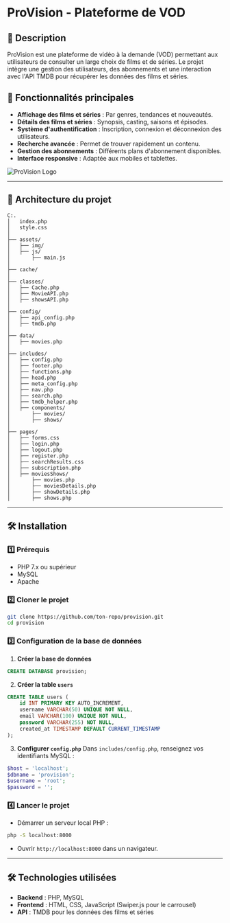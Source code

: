 # ProVision - Plateforme de VOD

## 📌 Description
ProVision est une plateforme de vidéo à la demande (VOD) permettant aux utilisateurs de consulter un large choix de films et de séries. Le projet intègre une gestion des utilisateurs, des abonnements et une interaction avec l'API TMDB pour récupérer les données des films et séries.

## 🚀 Fonctionnalités principales
- **Affichage des films et séries** : Par genres, tendances et nouveautés.
- **Détails des films et séries** : Synopsis, casting, saisons et épisodes.
- **Système d'authentification** : Inscription, connexion et déconnexion des utilisateurs.
- **Recherche avancée** : Permet de trouver rapidement un contenu.
- **Gestion des abonnements** : Différents plans d'abonnement disponibles.
- **Interface responsive** : Adaptée aux mobiles et tablettes.

![ProVision Logo](https://res.cloudinary.com/dhqh98spd/image/upload/v1738425540/Provision-LOGO_qkjtew.png)

---

## 📁 Architecture du projet
```
C:.
│   index.php
│   style.css
│
├── assets/
│   ├── img/
│   ├── js/
│       ├── main.js
│
├── cache/
│
├── classes/
│   ├── Cache.php
│   ├── MovieAPI.php
│   ├── showsAPI.php
│
├── config/
│   ├── api_config.php
│   ├── tmdb.php
│
├── data/
│   ├── movies.php
│
├── includes/
│   ├── config.php
│   ├── footer.php
│   ├── functions.php
│   ├── head.php
│   ├── meta_config.php
│   ├── nav.php
│   ├── search.php
│   ├── tmdb_helper.php
│   ├── components/
│       ├── movies/
│       ├── shows/
│
├── pages/
│   ├── forms.css
│   ├── login.php
│   ├── logout.php
│   ├── register.php
│   ├── searchResults.css
│   ├── subscription.php
│   ├── moviesShows/
│       ├── movies.php
│       ├── moviesDetails.php
│       ├── showDetails.php
│       ├── shows.php
```

---

## 🛠 Installation
### 1️⃣ Prérequis
- PHP 7.x ou supérieur
- MySQL
- Apache 

### 2️⃣ Cloner le projet
```bash
git clone https://github.com/ton-repo/provision.git
cd provision
```

### 3️⃣ Configuration de la base de données
1. **Créer la base de données**
```sql
CREATE DATABASE provision;
```
2. **Créer la table `users`**
```sql
CREATE TABLE users (
    id INT PRIMARY KEY AUTO_INCREMENT,
    username VARCHAR(50) UNIQUE NOT NULL,
    email VARCHAR(100) UNIQUE NOT NULL,
    password VARCHAR(255) NOT NULL,
    created_at TIMESTAMP DEFAULT CURRENT_TIMESTAMP
);
```
3. **Configurer `config.php`**
   Dans `includes/config.php`, renseignez vos identifiants MySQL :
```php
$host = 'localhost';
$dbname = 'provision';
$username = 'root';
$password = '';
```

### 4️⃣ Lancer le projet
- Démarrer un serveur local PHP :
```bash
php -S localhost:8000
```
- Ouvrir `http://localhost:8000` dans un navigateur.

---

## 🛠 Technologies utilisées
- **Backend** : PHP, MySQL
- **Frontend** : HTML, CSS, JavaScript (Swiper.js pour le carrousel)
- **API** : TMDB pour les données des films et séries




